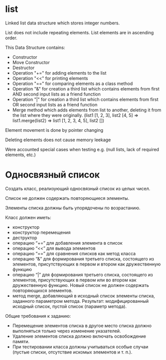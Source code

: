 # list
Linked list data structure which stores integer numbers.

List does not include repeating elements. List elements are in ascending order.

This Data Structure contains: 

- Constructor 
- Move Constructor
- Destructor
- Operation "+=" for adding elements to the list
- Operation "<<" for printing elements
- Operation "==" for comparing elements as a class method
- Operation "&" for creation a third list which contains elements from first AND second input lists as a friend function
- Operation "|" for creation a third list which contains elements from first OR second input lists as a friend function
- Merge method which adds elements from list to another, deleting it from the list where they were originally. 
(list1 [1, 2, 3], list2 [4, 5] => list1.merge(list2) => list1 [1, 2, 3, 4, 5], list2 [])

Element movement is done by pointer changing

Deleting elements does not cause memory leekage

Were accounted special cases when testing e.g. (null lists, lack of required elements, etc.)

# Односвязный список
Создать класс, реализующий односвязный список из целых чисел.

Список не должен содержать повторяющиеся элементы. 

Элементы списка должны быть упорядочены по возрастанию.

Класс должен иметь:
- конструктор
- конструктор перемещения
- деструктор
- операцию “+=” для добавления элемента в список
- операцию “<<” для вывода элементов
- операцию “==” для сравнения списков как метод класса
- операцию “&” для формирования третьего списка, состоящего из элементов, присутствующих в первом и втором как дружественную функцию
- операцию “|” для формирования третьего списка, состоящего из элементов, присутствующих в первом или во втором как дружественную функцию. Новый список не должен содержать повторяющихся элементов.
- метод merge, добавляющий в исходный список элементы списка, заданного параметром метода. Результат: модифицированный исходный список, пустой список (параметр метода).

Общие требования к заданию:
- Перемещение элементов списка в другое место списка должно выполняться только через изменение указателей.
- Удаление элементов списка должно включать освобождение памяти.
- При тестировании класса должны учитываться особые случаи (пустые списки, отсутствие искомых элементов и т. п.).
